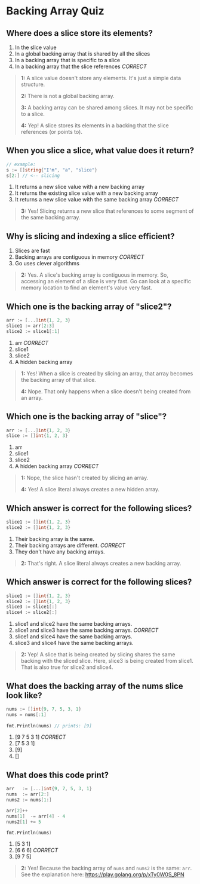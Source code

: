 # Backing Array Quiz

## Where does a slice store its elements?
1. In the slice value
2. In a global backing array that is shared by all the slices
3. In a backing array that is specific to a slice
4. In a backing array that the slice references *CORRECT*

> **1:** A slice value doesn't store any elements. It's just a simple data structure.
> 
> **2:** There is not a global backing array.
> 
> **3:** A backing array can be shared among slices. It may not be specific to a slice.
> 
> **4:** Yep! A slice stores its elements in a backing that the slice references (or points to).
> 


## When you slice a slice, what value does it return?
```go
// example:
s := []string{"I'm", "a", "slice"}
s[2:] // <-- slicing
```
1. It returns a new slice value with a new backing array
2. It returns the existing slice value with a new backing array
3. It returns a new slice value with the same backing array *CORRECT*

> **3:** Yes! Slicing returns a new slice that references to some segment of the same backing array.


## Why is slicing and indexing a slice efficient?
1. Slices are fast
2. Backing arrays are contiguous in memory *CORRECT*
3. Go uses clever algorithms

> **2:** Yes. A slice's backing array is contiguous in memory. So, accessing an element of a slice is very fast. Go can look at a specific memory location to find an element's value very fast.


## Which one is the backing array of "slice2"?
```go
arr := [...]int{1, 2, 3}
slice1 := arr[2:3]
slice2 := slice1[:1]
```

1. arr *CORRECT*
2. slice1
3. slice2
4. A hidden backing array

> **1:** Yes! When a slice is created by slicing an array, that array becomes the backing array of that slice.
> 
> **4:** Nope. That only happens when a slice doesn't being created from an array.
>


## Which one is the backing array of "slice"?
```go
arr := [...]int{1, 2, 3}
slice := []int{1, 2, 3}
```

1. arr
2. slice1
3. slice2
4. A hidden backing array *CORRECT*

> **1:** Nope, the slice hasn't created by slicing an array.
> 
> **4:** Yes! A slice literal always creates a new hidden array.
>


## Which answer is correct for the following slices?
```go
slice1 := []int{1, 2, 3}
slice2 := []int{1, 2, 3}
```
1. Their backing array is the same.
2. Their backing arrays are different. *CORRECT*
3. They don't have any backing arrays.

> **2:** That's right. A slice literal always creates a new backing array.


## Which answer is correct for the following slices?
```go
slice1 := []int{1, 2, 3}
slice2 := []int{1, 2, 3}
slice3 := slice1[:]
slice4 := slice2[:]
```
1. slice1 and slice2 have the same backing arrays.
2. slice1 and slice3 have the same backing arrays. *CORRECT*
3. slice1 and slice4 have the same backing arrays.
4. slice3 and slice4 have the same backing arrays.

> **2:** Yep! A slice that is being created by slicing shares the same backing with the sliced slice. Here, slice3 is being created from slice1. That is also true for slice2 and slice4.


## What does the backing array of the nums slice look like?
```go
nums := []int{9, 7, 5, 3, 1}
nums = nums[:1]
	
fmt.Println(nums) // prints: [9]
```
1. [9 7 5 3 1] *CORRECT*
2. [7 5 3 1]
3. [9]
4. []


## What does this code print?
```go
arr   := [...]int{9, 7, 5, 3, 1}
nums  := arr[2:]
nums2 := nums[1:]

arr[2]++
nums[1]  -= arr[4] - 4
nums2[1] += 5

fmt.Println(nums)
```
1. [5 3 1]
2. [6 6 6] *CORRECT*
3. [9 7 5]

> **2:** Yes! Because the backing array of `nums` and `nums2` is the same: `arr`. See the explanation here: https://play.golang.org/p/xTy0W0S_8PN
